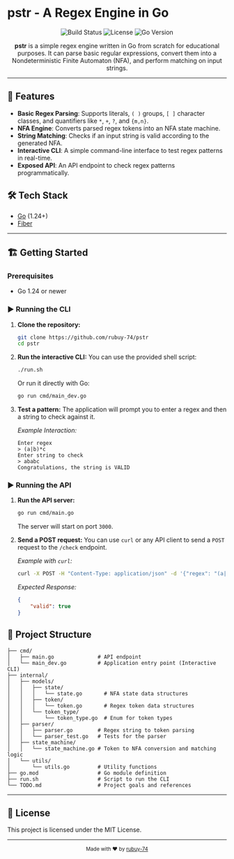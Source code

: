 # pstr - A Regex Engine in Go

<p align="center">
  <img src="https://img.shields.io/badge/build-passing-brightgreen" alt="Build Status" />
  <img src="https://img.shields.io/badge/license-MIT-blue.svg" alt="License" />
  <img src="https://img.shields.io/badge/go-1.24%2B-blue" alt="Go Version" />
</p>

<p align="center">
  <b>pstr</b> is a simple regex engine written in Go from scratch for educational purposes. It can parse basic regular expressions, convert them into a Nondeterministic Finite Automaton (NFA), and perform matching on input strings.
</p>

---

## 🚀 Features

- **Basic Regex Parsing**: Supports literals, `( )` groups, `[ ]` character classes, and quantifiers like `*`, `+`, `?`, and `{m,n}`.
- **NFA Engine**: Converts parsed regex tokens into an NFA state machine.
- **String Matching**: Checks if an input string is valid according to the generated NFA.
- **Interactive CLI**: A simple command-line interface to test regex patterns in real-time.
- **Exposed API**: An API endpoint to check regex patterns programmatically.

## 🛠 Tech Stack

- [Go](https://golang.org/) (1.24+)
- [Fiber](https://gofiber.io/)

---

## 🏗️ Getting Started

### Prerequisites

- Go 1.24 or newer

### ▶️ Running the CLI

1.  **Clone the repository:**
    ```bash
    git clone https://github.com/rubuy-74/pstr
    cd pstr
    ```

2.  **Run the interactive CLI:**
    You can use the provided shell script:
    ```bash
    ./run.sh
    ```
    Or run it directly with Go:
    ```bash
    go run cmd/main_dev.go
    ```

3.  **Test a pattern:**
    The application will prompt you to enter a regex and then a string to check against it.

    *Example Interaction:*
    ```
    Enter regex
    > (a|b)*c
    Enter string to check
    > ababc
    Congratulations, the string is VALID
    ```

### ▶️ Running the API

1.  **Run the API server:**
    ```bash
    go run cmd/main.go
    ```
    The server will start on port `3000`.

2.  **Send a POST request:**
    You can use `curl` or any API client to send a `POST` request to the `/check` endpoint.

    *Example with `curl`:*
    ```bash
    curl -X POST -H "Content-Type: application/json" -d '{"regex": "(a|b)*c", "string": "ababc"}' http://localhost:3000/check
    ```

    *Expected Response:*
    ```json
    {
        "valid": true
    }
    ```

## 📁 Project Structure

```text
├── cmd/
│   ├── main.go              # API endpoint
│   └── main_dev.go          # Application entry point (Interactive CLI)
├── internal/
│   ├── models/
│   │   ├── state/
│   │   │   └── state.go       # NFA state data structures
│   │   ├── token/
│   │   │   └── token.go       # Regex token data structures
│   │   └── token_type/
│   │       └── token_type.go  # Enum for token types
│   ├── parser/
│   │   ├── parser.go        # Regex string to token parsing
│   │   └── parser_test.go   # Tests for the parser
│   ├── state_machine/
│   │   └── state_machine.go # Token to NFA conversion and matching logic
│   └── utils/
│       └── utils.go         # Utility functions
├── go.mod                   # Go module definition
├── run.sh                   # Script to run the CLI
└── TODO.md                  # Project goals and references
```

---

## 📜 License

This project is licensed under the MIT License.

---

<p align="center">
  <sub>Made with ❤️ by <a href="https://github.com/rubuy-74">rubuy-74</a></sub>
</p>
